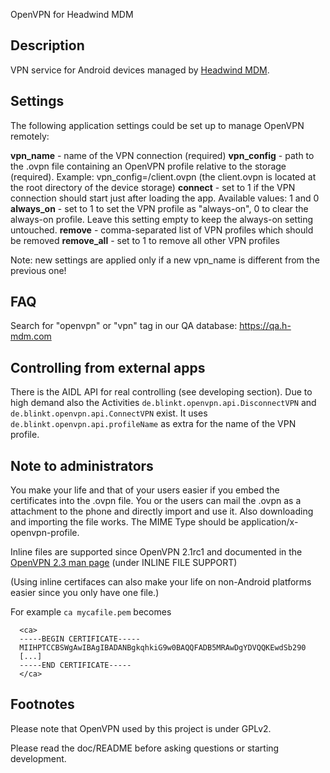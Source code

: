 OpenVPN for Headwind MDM

Description
------------
VPN service for Android devices managed by [Headwind MDM](https://h-mdm.com).

Settings
--------
The following application settings could be set up to manage OpenVPN remotely:

**vpn_name** - name of the VPN connection (required)
**vpn_config** - path to the .ovpn file containing an OpenVPN profile relative to the storage (required). Example: vpn_config=/client.ovpn  (the client.ovpn is located at the root directory of the device storage)
**connect** - set to 1 if the VPN connection should start just after loading the app. Available values: 1 and 0
**always_on** - set to 1 to set the VPN profile as "always-on", 0 to clear the always-on profile. Leave this setting empty to keep the always-on setting untouched.
**remove** - comma-separated list of VPN profiles which should be removed
**remove_all** - set to 1 to remove all other VPN profiles

Note: new settings are applied only if a new vpn_name is different from the previous one!

FAQ
-----
Search for "openvpn" or "vpn" tag in our QA database: https://qa.h-mdm.com

Controlling from external apps
------------------------------

There is the AIDL API for real controlling (see developing section). Due to high demand also the Activities `de.blinkt.openvpn.api.DisconnectVPN` and `de.blinkt.openvpn.api.ConnectVPN` exist. It uses `de.blinkt.openvpn.api.profileName` as extra for the name of the VPN profile.

Note to administrators
------------------------

You make your life and that of your users easier if you embed the certificates into the .ovpn file. You or the users can mail the .ovpn as a attachment to the phone and directly import and use it. Also downloading and importing the file works. The MIME Type should be application/x-openvpn-profile. 

Inline files are supported since OpenVPN 2.1rc1 and documented in the  [OpenVPN 2.3 man page](https://community.openvpn.net/openvpn/wiki/Openvpn23ManPage) (under INLINE FILE SUPPORT) 

(Using inline certifaces can also make your life on non-Android platforms easier since you only have one file.)

For example `ca mycafile.pem` becomes
```
  <ca>
  -----BEGIN CERTIFICATE-----
  MIIHPTCCBSWgAwIBAgIBADANBgkqhkiG9w0BAQQFADB5MRAwDgYDVQQKEwdSb290
  [...]
  -----END CERTIFICATE-----
  </ca>
```
Footnotes
-----------
Please note that OpenVPN used by this project is under GPLv2. 

Please read the doc/README before asking questions or starting development.
